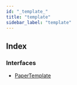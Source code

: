 ```yaml
---
id: "_template_"
title: "template"
sidebar_label: "template"
---
```


## Index

### Interfaces

* [PaperTemplate](../interfaces/_template_.papertemplate.md)
